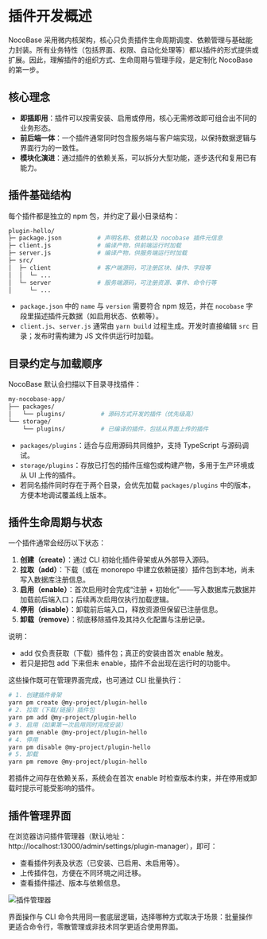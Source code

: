 # 插件开发概述

NocoBase 采用微内核架构，核心只负责插件生命周期调度、依赖管理与基础能力封装。所有业务特性（包括界面、权限、自动化处理等）都以插件的形式提供或扩展。因此，理解插件的组织方式、生命周期与管理手段，是定制化 NocoBase 的第一步。

## 核心理念

- **即插即用**：插件可以按需安装、启用或停用，核心无需修改即可组合出不同的业务形态。
- **前后端一体**：一个插件通常同时包含服务端与客户端实现，以保持数据逻辑与界面行为的一致性。
- **模块化演进**：通过插件的依赖关系，可以拆分大型功能，逐步迭代和复用已有能力。

## 插件基础结构

每个插件都是独立的 npm 包，并约定了最小目录结构：

```bash
plugin-hello/
├─ package.json          # 声明名称、依赖以及 nocobase 插件元信息
├─ client.js             # 编译产物，供前端运行时加载
├─ server.js             # 编译产物，供服务端运行时加载
├─ src/
│  ├─ client             # 客户端源码，可注册区块、操作、字段等
│  │  └─ ...
│  └─ server             # 服务端源码，可注册资源、事件、命令行等
│     └─ ...
```

- `package.json` 中的 `name` 与 `version` 需要符合 npm 规范，并在 `nocobase` 字段里描述插件元数据（如启用状态、依赖等）。
- `client.js`、`server.js` 通常由 `yarn build` 过程生成。开发时直接编辑 `src` 目录；发布时需构建为 JS 文件供运行时加载。

## 目录约定与加载顺序

NocoBase 默认会扫描以下目录寻找插件：

```bash
my-nocobase-app/
├── packages/
│   └── plugins/          # 源码方式开发的插件（优先级高）
└── storage/
    └── plugins/          # 已编译的插件，包括从界面上传的插件
```

- `packages/plugins`：适合与应用源码共同维护，支持 TypeScript 与源码调试。
- `storage/plugins`：存放已打包的插件压缩包或构建产物，多用于生产环境或从 UI 上传的插件。
- 若同名插件同时存在于两个目录，会优先加载 `packages/plugins` 中的版本，方便本地调试覆盖线上版本。

## 插件生命周期与状态

一个插件通常会经历以下状态：

1. **创建（create）**：通过 CLI 初始化插件骨架或从外部导入源码。
2. **拉取（add）**：下载（或在 monorepo 中建立依赖链接）插件包到本地，尚未写入数据库注册信息。
3. **启用（enable）**：首次启用时会完成“注册 + 初始化”——写入数据库元数据并加载前后端入口；后续再次启用仅执行加载逻辑。
4. **停用（disable）**：卸载前后端入口，释放资源但保留已注册信息。
5. **卸载（remove）**：彻底移除插件及其持久化配置与注册记录。

说明：
- add 仅负责获取（下载）插件包；真正的安装由首次 enable 触发。
- 若只是把包 add 下来但未 enable，插件不会出现在运行时的功能中。

这些操作既可在管理界面完成，也可通过 CLI 批量执行：

```bash
# 1. 创建插件骨架
yarn pm create @my-project/plugin-hello
# 2. 拉取（下载/链接）插件包
yarn pm add @my-project/plugin-hello
# 3. 启用（如果第一次启用同时完成安装）
yarn pm enable @my-project/plugin-hello
# 4. 停用
yarn pm disable @my-project/plugin-hello
# 5. 卸载
yarn pm remove @my-project/plugin-hello
```

若插件之间存在依赖关系，系统会在首次 enable 时检查版本约束，并在停用或卸载时提示可能受影响的插件。

## 插件管理界面

在浏览器访问插件管理器（默认地址：http://localhost:13000/admin/settings/plugin-manager），即可：

- 查看插件列表及状态（已安装、已启用、未启用等）。
- 上传插件包，方便在不同环境之间迁移。
- 查看插件描述、版本与依赖信息。

![插件管理器](https://static-docs.nocobase.com/f914d978dbfd8c45a650bd88ef867832.png)

界面操作与 CLI 命令共用同一套底层逻辑，选择哪种方式取决于场景：批量操作更适合命令行，零散管理或非技术同学更适合使用界面。
